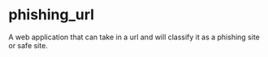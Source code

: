 # phishing_url
A web application that can take in a url and will classify it as a phishing site or safe site.
